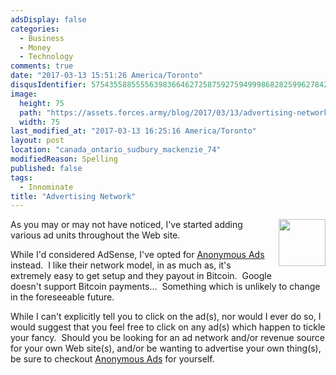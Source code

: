 ```yaml
---
adsDisplay: false
categories:
  - Business
  - Money
  - Technology
comments: true
date: "2017-03-13 15:51:26 America/Toronto"
disqusIdentifier: 5754355885555639836646272587592759499986828259962784235336689864484584546266322327393686262344657464
image:
  height: 75
  path: "https://assets.forces.army/blog/2017/03/13/advertising-network/hotlink-ok/project-revenue_75x75.png"
  width: 75
last_modified_at: "2017-03-13 16:25:16 America/Toronto"
layout: post
location: "canada_ontario_sudbury_mackenzie_74"
modifiedReason: Spelling
published: false
tags:
  - Innominate
title: "Advertising Network"
---
```


<img
  alt="" height="75" src="{{ site.uri.assets }}/blog/2017/03/13/advertising-network/project-revenue_75x75.png"
  style="border: 0px; float: right; margin-bottom: 10px; margin-left: 10px;" width="75" />
<p>
  As you may or may not have noticed, I've started adding various ad units throughout the Web site.
</p>
<!-- excerptBreak -->
<p>
  While I'd considered AdSense, I've opted for
  <a href="{{ site.uri.shortURL }}/Anonymous-Ads" rel="external" target="_blank" title="Anonymous Ads">Anonymous Ads</a> instead.&nbsp; I like their network
  model, in as much as, it's extremely easy to get setup and they payout in Bitcoin.&nbsp; Google doesn't support Bitcoin payments&hellip;&nbsp; Something which
  is unlikely to change in the foreseeable future.
</p>
<p>
  While I can't explicitly tell you to click on the ad(s), nor would I ever do so, I would suggest that you feel free to click on any ad(s) which happen to
  tickle your fancy.&nbsp; Should you be looking for an ad network and/or revenue source for your own Web site(s), and/or be wanting to advertise your own
  thing(s), be sure to checkout <a href="{{ site.uri.shortURL }}/Anonymous-Ads" rel="external" target="_blank" title="Anonymous Ads">Anonymous Ads</a> for
  yourself.
</p>
